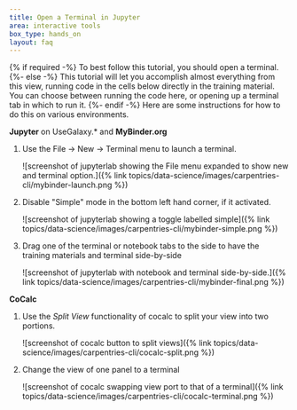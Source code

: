 ```yaml
---
title: Open a Terminal in Jupyter
area: interactive tools
box_type: hands_on
layout: faq
---
```


{% if required -%}
To best follow this tutorial, you should open a terminal.
{%- else -%}
This tutorial will let you accomplish almost everything from this view, running code in the cells below directly in the training material. You can choose between running the code here, or opening up a terminal tab in which to run it.
{%- endif -%}
Here are some instructions for how to do this on various environments.

**Jupyter** on UseGalaxy.\* and **MyBinder.org**

1. Use the File → New → Terminal menu to launch a terminal.

   ![screenshot of jupyterlab showing the File menu expanded to show new and terminal option.]({% link topics/data-science/images/carpentries-cli/mybinder-launch.png %})

2. Disable "Simple" mode in the bottom left hand corner, if it activated.

   ![screenshot of jupyterlab showing a toggle labelled simple]({% link topics/data-science/images/carpentries-cli/mybinder-simple.png %})

3. Drag one of the terminal or notebook tabs to the side to have the training materials and terminal side-by-side

   ![screenshot of jupyterlab with notebook and terminal side-by-side.]({% link topics/data-science/images/carpentries-cli/mybinder-final.png %})

**CoCalc**

1. Use the *Split View* functionality of cocalc to split your view into two portions.

   ![screenshot of cocalc button to split views]({% link topics/data-science/images/carpentries-cli/cocalc-split.png %})

2. Change the view of one panel to a terminal

   ![screenshot of cocalc swapping view port to that of a terminal]({% link topics/data-science/images/carpentries-cli/cocalc-terminal.png %})

